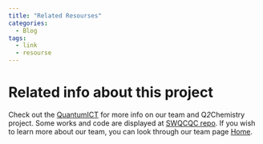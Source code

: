 ```yaml
---
title: "Related Resourses"
categories:
  - Blog
tags:
  - link
  - resourse
---
```

# Related info about this project

Check out the [QuantumICT][QuantumICT] for more info on our team and Q<i>2</i>Chemistry project. Some works and code are displayed at [SWQCQC repo][SWQCQC]. If you wish to learn more about our team, you can look through our team page [Home][Home].

[QuantumICT]: https://github.com/QuantumICT
[SWQCQC]:   https://github.com/QuantumICT/SWQCQC
[Home]: https://quantumict.github.io/QuantumICT/